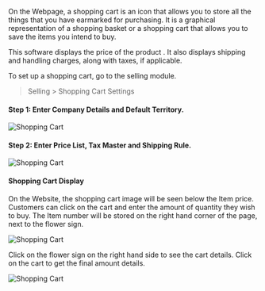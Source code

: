 On the Webpage, a shopping cart is an icon that allows you to store all the
things that you have earmarked for purchasing. It is a graphical
representation of a shopping basket or a shopping cart that allows you to save
the items you intend to buy.

This software displays the price of the product . It also displays shipping
and handling charges, along with taxes, if applicable.

To set up a shopping cart, go to the selling module.

> Selling > Shopping Cart Settings

#### Step 1: Enter Company Details and Default Territory.

![Shopping Cart](files/shopping-cart-1.png)

  

#### Step 2: Enter Price List, Tax Master and Shipping Rule.

![Shopping Cart](files/shopping-cart-2.png)

  

#### Shopping Cart Display

On the Website, the shopping cart image will be seen below the Item price.
Customers can click on the cart and enter the amount of quantity they wish to
buy. The Item number will be stored on the right hand corner of the page, next
to the flower sign.

![Shopping Cart](files/shopping-cart-display-1.png)

  

Click on the flower sign on the right hand side to see the cart details. Click
on the cart to get the final amount details.

![Shopping Cart](files/shopping-cart-display-amount.png)

